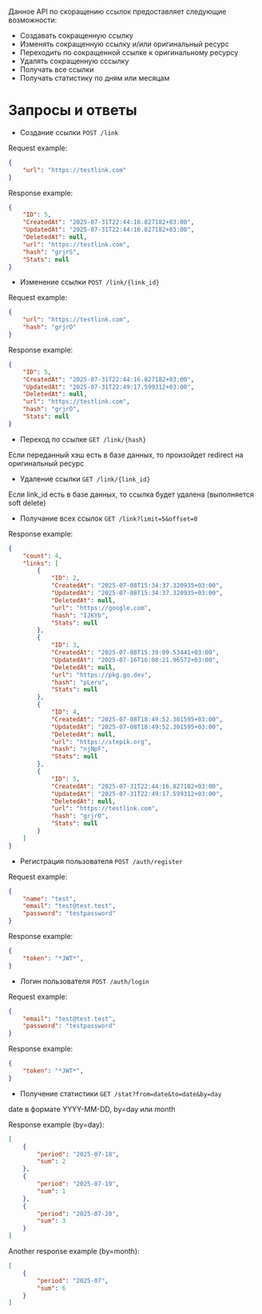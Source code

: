 Данное API по скоращению ссылок предоставляет следующие возможности:

+ Создавать сокращенную ссылку
+ Изменять сокращенную ссылку и/или оригинальный ресурс
+ Переходить по сокращенной ссылке к оригинальному ресурсу
+ Удалять сокращенную сссылку
+ Получать все ссылки
+ Получать статистику по дням или месяцам

# Запросы и ответы

- Создание ссылки `POST /link`

Request example:
```json
{
    "url": "https://testlink.com"
}
```

Response example:
```json
{
    "ID": 5,
    "CreatedAt": "2025-07-31T22:44:16.827182+03:00",
    "UpdatedAt": "2025-07-31T22:44:16.827182+03:00",
    "DeletedAt": null,
    "url": "https://testlink.com",
    "hash": "grjrS",
    "Stats": null
}
```

- Изменение ссылки `POST /link/{link_id}`

Request example:
```json
{
    "url": "https://testlink.com",
    "hash": "grjrO"
}
```

Response example:
```json
{
    "ID": 5,
    "CreatedAt": "2025-07-31T22:44:16.827182+03:00",
    "UpdatedAt": "2025-07-31T22:49:17.599312+03:00",
    "DeletedAt": null,
    "url": "https://testlink.com",
    "hash": "grjrO",
    "Stats": null
}
```

- Переход по ссылке `GET /link/{hash}`

Если переданный хэш есть в базе данных, то произойдет redirect на оригинальный ресурс

- Удаление ссылки `GET /link/{link_id}`

Если link_id есть в базе данных, то ссылка будет удалена (выполняется soft delete)

- Получание всех ссылок `GET /link?limit=5&offset=0`

Response example:
```json
{
    "count": 4,
    "links": [
        {
            "ID": 2,
            "CreatedAt": "2025-07-08T15:34:37.320935+03:00",
            "UpdatedAt": "2025-07-08T15:34:37.320935+03:00",
            "DeletedAt": null,
            "url": "https://google.com",
            "hash": "IJKYb",
            "Stats": null
        },
        {
            "ID": 3,
            "CreatedAt": "2025-07-08T15:39:09.53441+03:00",
            "UpdatedAt": "2025-07-16T16:08:21.96572+03:00",
            "DeletedAt": null,
            "url": "https://pkg.go.dev",
            "hash": "pLeru",
            "Stats": null
        },
        {
            "ID": 4,
            "CreatedAt": "2025-07-08T18:49:52.301595+03:00",
            "UpdatedAt": "2025-07-08T18:49:52.301595+03:00",
            "DeletedAt": null,
            "url": "https://stepik.org",
            "hash": "njNpF",
            "Stats": null
        },
        {
            "ID": 5,
            "CreatedAt": "2025-07-31T22:44:16.827182+03:00",
            "UpdatedAt": "2025-07-31T22:49:17.599312+03:00",
            "DeletedAt": null,
            "url": "https://testlink.com",
            "hash": "grjrO",
            "Stats": null
        }
    ]
}
```

- Регистрация пользователя `POST /auth/register`

Request example:
```json
{
    "name": "test",
    "email": "test@test.test",
    "password": "testpassword"
}
```

Response example:
```json
{
    "token": "*JWT*",
}
```

- Логин пользователя `POST /auth/login`

Request example:
```json
{
    "email": "test@test.test",
    "password": "testpassword"
}
```

Response example:
```json
{
    "token": "*JWT*",
}
```

- Получение статистики `GET /stat?from=date&to=date&by=day`

date в формате YYYY-MM-DD, by=day или month

Response example (by=day):
```json
[
    {
        "period": "2025-07-18",
        "sum": 2
    },
    {
        "period": "2025-07-19",
        "sum": 1
    },
    {
        "period": "2025-07-20",
        "sum": 3
    }
]
```

Another response example (by=month):
```json
[
    {
        "period": "2025-07",
        "sum": 6
    }
]
```